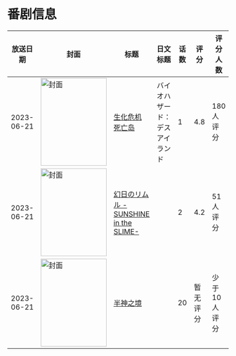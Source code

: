 # 番剧信息

|放送日期|封面|标题|日文标题|话数|评分|评分人数|
|---|---|---|---|---|---|---|
|2023-06-21|<img src="https://lain.bgm.tv/pic/cover/c/43/fb/419426_rahBS.jpg" alt="封面" style="width:150px;height:200px;object-fit:cover;">|[生化危机 死亡岛](https://bangumi.tv/subject/419426)|バイオハザード：デスアイランド|1|4.8|180人评分|
|2023-06-21|<img src="https://lain.bgm.tv/pic/cover/c/c1/5f/443003_1F0FV.jpg" alt="封面" style="width:150px;height:200px;object-fit:cover;">|[幻日のリムル -SUNSHINE in the SLIME-](https://bangumi.tv/subject/443003)||2|4.2|51人评分|
|2023-06-21|<img src="https://lain.bgm.tv/pic/cover/c/86/76/429537_43FdW.jpg" alt="封面" style="width:150px;height:200px;object-fit:cover;">|[半神之境](https://bangumi.tv/subject/429537)||20|暂无评分|少于10人评分|
